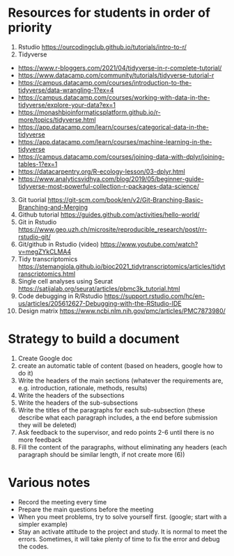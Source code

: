 # Resources for students in order of priority

1)	Rstudio https://ourcodingclub.github.io/tutorials/intro-to-r/
2)	Tidyverse
  - https://www.r-bloggers.com/2021/04/tidyverse-in-r-complete-tutorial/
  - https://www.datacamp.com/community/tutorials/tidyverse-tutorial-r
  - https://campus.datacamp.com/courses/introduction-to-the-tidyverse/data-wrangling-1?ex=4
  - https://campus.datacamp.com/courses/working-with-data-in-the-tidyverse/explore-your-data?ex=1
  - https://monashbioinformaticsplatform.github.io/r-more/topics/tidyverse.html
  - https://app.datacamp.com/learn/courses/categorical-data-in-the-tidyverse
  - https://app.datacamp.com/learn/courses/machine-learning-in-the-tidyverse
  - https://campus.datacamp.com/courses/joining-data-with-dplyr/joining-tables-1?ex=1
  - https://datacarpentry.org/R-ecology-lesson/03-dplyr.html
  - https://www.analyticsvidhya.com/blog/2019/05/beginner-guide-tidyverse-most-powerful-collection-r-packages-data-science/
3)	Git tuorial https://git-scm.com/book/en/v2/Git-Branching-Basic-Branching-and-Merging
4)	Github tutorial https://guides.github.com/activities/hello-world/
5)	Git in Rstudio https://www.geo.uzh.ch/microsite/reproducible_research/post/rr-rstudio-git/
6)	Git/github in Rstudio (video) https://www.youtube.com/watch?v=megZYkCLMA4 
7)	Tidy transcriptomics https://stemangiola.github.io/bioc2021_tidytranscriptomics/articles/tidytranscriptomics.html
8)	Single cell analyses using Seurat https://satijalab.org/seurat/articles/pbmc3k_tutorial.html
9)	Code debugging in R/Rstudio https://support.rstudio.com/hc/en-us/articles/205612627-Debugging-with-the-RStudio-IDE
10)	Design matrix https://www.ncbi.nlm.nih.gov/pmc/articles/PMC7873980/

# Strategy to build a document

1) Create Google doc
2) create an automatic table of content (based on headers, google how to do it)
3) Write the headers of the main sections (whatever the requirements are, e.g. introduction, rationale, methods, results)
4) Write the headers of the subsections
5) Write the headers of the sub-subsections
6) Write the titles of the paragraphs for each sub-subsection (these describe what each paragraph includes, a the end before submission they will be deleted)
7) Ask feedback to the supervisor, and redo points 2-6 until there is no more feedback
8) Fill the content of the paragraphs, without eliminating any headers (each paragraph should be similar length, if not create more (6))

# Various notes
- Record the meeting every time
- Prepare the main questions before the meeting 
- When you meet problems, try to solve yourself first. (google; start with a simpler example)
- Stay an activate attitude to the project and study. It is normal to meet the errors. Sometimes, it will take plenty of time to fix the error and debug the codes.



